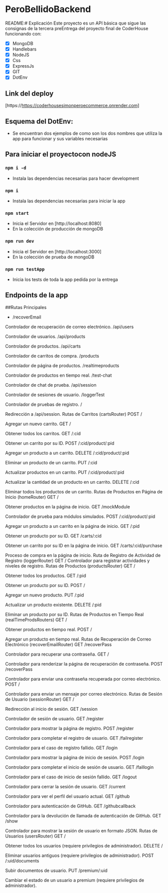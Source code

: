 # PeroBellidoBackend
README:# Explicación
Este proyecto es un API básica que sigue las consignas de la tercera preEntrega del proyecto final de CoderHouse funcionando con:
- [x] MongoDB
- [x] Handlebars
- [x] NodeJS
- [x] Css
- [x] ExpressJs
- [x] GIT
- [x] DotEnv

## Link del deploy

[https://https://coderhousesimonperoecommerce.onrender.com]


## Esquema del DotEnv:
- Se encuentran dos ejemplos de como son los dos nombres que utiliza la app para funcionar y sus variables necesarias

## Para iniciar el proyectocon nodeJS

### `npm i -d`
- Instala las dependencias necesarias para hacer development

### `npm i`
- Instala las dependencias necesarias para iniciar la app

### `npm start`
- Inicia el Servidor en [http://localhost:8080]
- En la colección de producción de mongoDB

### `npm run dev`
- Inicia el Servidor en [http://localhost:3000]
- En la colección de prueba de mongoDB

### `npm run testApp`
- Inicia los tests de toda la app pedida por la entrega

## Endpoints de la app

##Rutas Principales
- /recoverEmail

Controlador de recuperación de correo electrónico.
/api/users

Controlador de usuarios.
/api/products

Controlador de productos.
/api/carts

Controlador de carritos de compra.
/products

Controlador de página de productos.
/realtimeproducts

Controlador de productos en tiempo real.
/test-chat

Controlador de chat de prueba.
/api/session

Controlador de sesiones de usuario.
/loggerTest

Controlador de pruebas de registro.
/

Redirección a /api/session.
Rutas de Carritos (cartsRouter)
POST /

Agregar un nuevo carrito.
GET /

Obtener todos los carritos.
GET /:cid

Obtener un carrito por su ID.
POST /:cid/product/:pid

Agregar un producto a un carrito.
DELETE /:cid/product/:pid

Eliminar un producto de un carrito.
PUT /:cid

Actualizar productos en un carrito.
PUT /:cid/product/:pid

Actualizar la cantidad de un producto en un carrito.
DELETE /:cid

Eliminar todos los productos de un carrito.
Rutas de Productos en Página de Inicio (homeRouter)
GET /

Obtener productos en la página de inicio.
GET /mockModule

Controlador de prueba para módulos simulados.
POST /:cid/product/:pid

Agregar un producto a un carrito en la página de inicio.
GET /:pid

Obtener un producto por su ID.
GET /carts/:cid

Obtener un carrito por su ID en la página de inicio.
GET /carts/:cid/purchase

Proceso de compra en la página de inicio.
Ruta de Registro de Actividad de Registro (loggerRouter)
GET /
Controlador para registrar actividades y niveles de registro.
Rutas de Productos (productsRouter)
GET /

Obtener todos los productos.
GET /:pid

Obtener un producto por su ID.
POST /

Agregar un nuevo producto.
PUT /:pid

Actualizar un producto existente.
DELETE /:pid

Eliminar un producto por su ID.
Rutas de Productos en Tiempo Real (realTimeProdsRouters)
GET /

Obtener productos en tiempo real.
POST /

Agregar un producto en tiempo real.
Rutas de Recuperación de Correo Electrónico (recoverEmailRouter)
GET /recoverPass

Controlador para recuperar una contraseña.
GET /

Controlador para renderizar la página de recuperación de contraseña.
POST /recoverPass

Controlador para enviar una contraseña recuperada por correo electrónico.
POST /

Controlador para enviar un mensaje por correo electrónico.
Rutas de Sesión de Usuario (sessionRouter)
GET /

Redirección al inicio de sesión.
GET /session

Controlador de sesión de usuario.
GET /register

Controlador para mostrar la página de registro.
POST /register

Controlador para completar el registro de usuario.
GET /failregister

Controlador para el caso de registro fallido.
GET /login

Controlador para mostrar la página de inicio de sesión.
POST /login

Controlador para completar el inicio de sesión de usuario.
GET /faillogin

Controlador para el caso de inicio de sesión fallido.
GET /logout

Controlador para cerrar la sesión de usuario.
GET /current

Controlador para ver el perfil del usuario actual.
GET /github

Controlador para autenticación de GitHub.
GET /githubcallback

Controlador para la devolución de llamada de autenticación de GitHub.
GET /show

Controlador para mostrar la sesión de usuario en formato JSON.
Rutas de Usuarios (usersRouter)
GET /

Obtener todos los usuarios (requiere privilegios de administrador).
DELETE /

Eliminar usuarios antiguos (requiere privilegios de administrador).
POST /:uid/documents

Subir documentos de usuario.
PUT /premium/:uid

Cambiar el estado de un usuario a premium (requiere privilegios de administrador).
